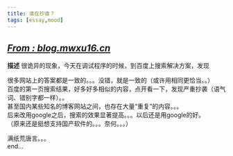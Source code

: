 ```yaml
---
title: 谁在抄谁？
tags: [essay,mood]
---
```

## *[From : blog.mwxu16.cn](http://blog.mwxu16.cn)*
**描述**
很诡异的现象，今天在调试程序的时候，到百度上搜索解决方案，发现
 <!--more-->   
很多网站上的答案都是一致的。。。没错，就是一致的（或许用相同更恰当。。）  
百度的第一页搜索结果，好多好多相似的内容，点开看一下，发现严重抄袭（语气词、错别字都一样）。。  
甚至国内某些知名的博客网站之间，也存在大量“重复”的内容。。。  
后来改用google之后，搜索的效果显著提高。。。以后还是用google的好。  
（原来还是挺想支持国产软件的。。。奈何。。。）  

满纸荒唐言。。。  
end...
